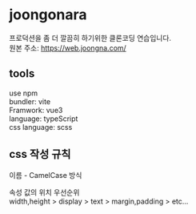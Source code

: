 # joongonara

프로덕션을 좀 더 깔끔히 하기위한 클론코딩 연습입니다.  
원본 주소: https://web.joongna.com/

## tools

use npm  
bundler: vite  
Framwork: vue3  
language: typeScript  
css language: scss

## css 작성 규칙

이름 - CamelCase 방식

속성 값의 위치 우선순위  
width,height > display > text > margin,padding > etc...
